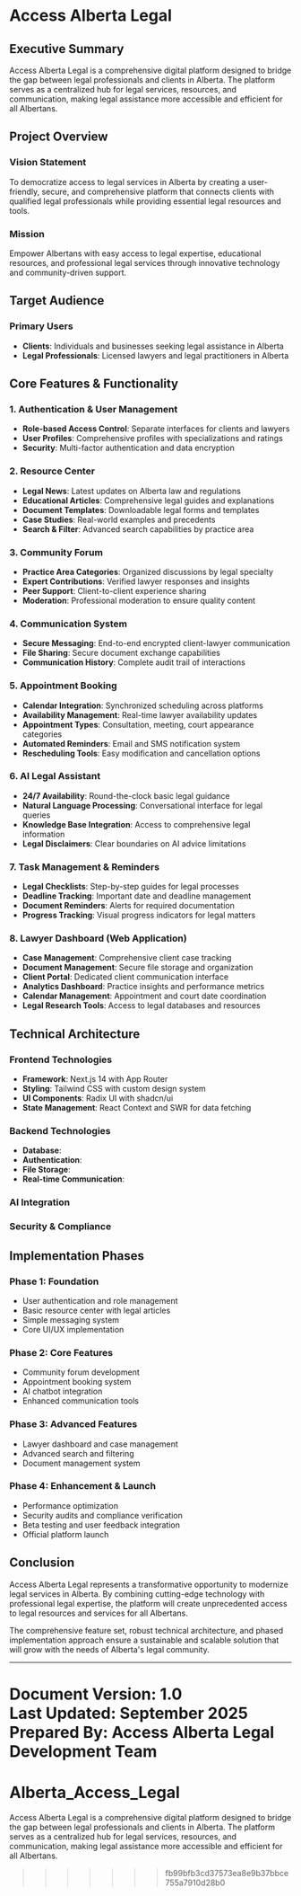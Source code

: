 # Access Alberta Legal 

## Executive Summary

Access Alberta Legal is a comprehensive digital platform designed to bridge the gap between legal professionals and clients in Alberta. The platform serves as a centralized hub for legal services, resources, and communication, making legal assistance more accessible and efficient for all Albertans.

## Project Overview

### Vision Statement
To democratize access to legal services in Alberta by creating a user-friendly, secure, and comprehensive platform that connects clients with qualified legal professionals while providing essential legal resources and tools.

### Mission
Empower Albertans with easy access to legal expertise, educational resources, and professional legal services through innovative technology and community-driven support.

## Target Audience

### Primary Users
- **Clients**: Individuals and businesses seeking legal assistance in Alberta
- **Legal Professionals**: Licensed lawyers and legal practitioners in Alberta

## Core Features & Functionality

### 1. Authentication & User Management
- **Role-based Access Control**: Separate interfaces for clients and lawyers
- **User Profiles**: Comprehensive profiles with specializations and ratings
- **Security**: Multi-factor authentication and data encryption

### 2. Resource Center
- **Legal News**: Latest updates on Alberta law and regulations
- **Educational Articles**: Comprehensive legal guides and explanations
- **Document Templates**: Downloadable legal forms and templates
- **Case Studies**: Real-world examples and precedents
- **Search & Filter**: Advanced search capabilities by practice area

### 3. Community Forum
- **Practice Area Categories**: Organized discussions by legal specialty
- **Expert Contributions**: Verified lawyer responses and insights
- **Peer Support**: Client-to-client experience sharing
- **Moderation**: Professional moderation to ensure quality content

### 4. Communication System
- **Secure Messaging**: End-to-end encrypted client-lawyer communication
- **File Sharing**: Secure document exchange capabilities
- **Communication History**: Complete audit trail of interactions

### 5. Appointment Booking
- **Calendar Integration**: Synchronized scheduling across platforms
- **Availability Management**: Real-time lawyer availability updates
- **Appointment Types**: Consultation, meeting, court appearance categories
- **Automated Reminders**: Email and SMS notification system
- **Rescheduling Tools**: Easy modification and cancellation options

### 6. AI Legal Assistant
- **24/7 Availability**: Round-the-clock basic legal guidance
- **Natural Language Processing**: Conversational interface for legal queries
- **Knowledge Base Integration**: Access to comprehensive legal information
- **Legal Disclaimers**: Clear boundaries on AI advice limitations

### 7. Task Management & Reminders
- **Legal Checklists**: Step-by-step guides for legal processes
- **Deadline Tracking**: Important date and deadline management
- **Document Reminders**: Alerts for required documentation
- **Progress Tracking**: Visual progress indicators for legal matters

### 8. Lawyer Dashboard (Web Application)
- **Case Management**: Comprehensive client case tracking
- **Document Management**: Secure file storage and organization
- **Client Portal**: Dedicated client communication interface
- **Analytics Dashboard**: Practice insights and performance metrics
- **Calendar Management**: Appointment and court date coordination
- **Legal Research Tools**: Access to legal databases and resources

## Technical Architecture

### Frontend Technologies
- **Framework**: Next.js 14 with App Router
- **Styling**: Tailwind CSS with custom design system
- **UI Components**: Radix UI with shadcn/ui
- **State Management**: React Context and SWR for data fetching

### Backend Technologies
- **Database**: 
- **Authentication**: 
- **File Storage**: 
- **Real-time Communication**: 

### AI Integration


### Security & Compliance


## Implementation Phases

### Phase 1: Foundation 
- User authentication and role management
- Basic resource center with legal articles
- Simple messaging system
- Core UI/UX implementation

### Phase 2: Core Features 
- Community forum development
- Appointment booking system
- AI chatbot integration
- Enhanced communication tools

### Phase 3: Advanced Features 
- Lawyer dashboard and case management
- Advanced search and filtering
- Document management system

### Phase 4: Enhancement & Launch
- Performance optimization
- Security audits and compliance verification
- Beta testing and user feedback integration
- Official platform launch

## Conclusion

Access Alberta Legal represents a transformative opportunity to modernize legal services in Alberta. By combining cutting-edge technology with professional legal expertise, the platform will create unprecedented access to legal resources and services for all Albertans.

The comprehensive feature set, robust technical architecture, and phased implementation approach ensure a sustainable and scalable solution that will grow with the needs of Alberta's legal community.

---

**Document Version**: 1.0  
**Last Updated**: September 2025  
**Prepared By**: Access Alberta Legal Development Team
=======
# Alberta_Access_Legal
Access Alberta Legal is a comprehensive digital platform designed to bridge the gap between legal professionals and clients in Alberta. The platform serves as a centralized hub for legal services, resources, and communication, making legal assistance more accessible and efficient for all Albertans.
>>>>>>> fb99bfb3cd37573ea8e9b37bbce755a7910d28b0
